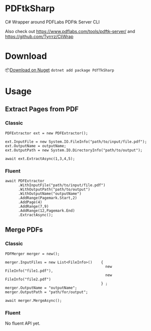 # PDFtkSharp
C# Wrapper around PDFLabs PDFtk Server CLI

Also check out https://www.pdflabs.com/tools/pdftk-server/
and https://github.com/Tyrrrz/CliWrap

# Download

📦[Download on Nuget](https://www.nuget.org/packages/PDFtkSharp) `dotnet add package PdfTkSharp`

# Usage

## Extract Pages from PDF

### Classic

```
PDFExtractor ext = new PDFExtractor();

ext.InputFile = new System.IO.FileInfo("path/to/input/file.pdf");
ext.OutputName = outputName;
ext.OutputPath = new System.IO.DirectoryInfo("path/to/output");

await ext.ExtractAsync(1,3,4,5);
```

### Fluent

```
await PDFExtractor
      .WithInputFile("path/to/input/file.pdf")
      .WithOutputPath("path/to/output")
      .WithOutputName("outputName")
      .AddRange(Pagemark.Start,2)
      .AddPage(4)
      .AddRange(7,9)
      .AddRange(12,Pagemark.End)
      .ExtractAsync();
```

## Merge PDFs

### Classic

```
PDFMerger merger = new();

merger.InputFiles = new List<FileInfo>()    {
                                              new FileInfo("file1.pdf"),
                                              new FileInfo("file2.pdf")
                                            } ;
merger.OutputName = "outputName";
merger.OutputPath = "path/for/output";
  
await merger.MergeAsync();
``` 

### Fluent
  
No fluent API yet.
